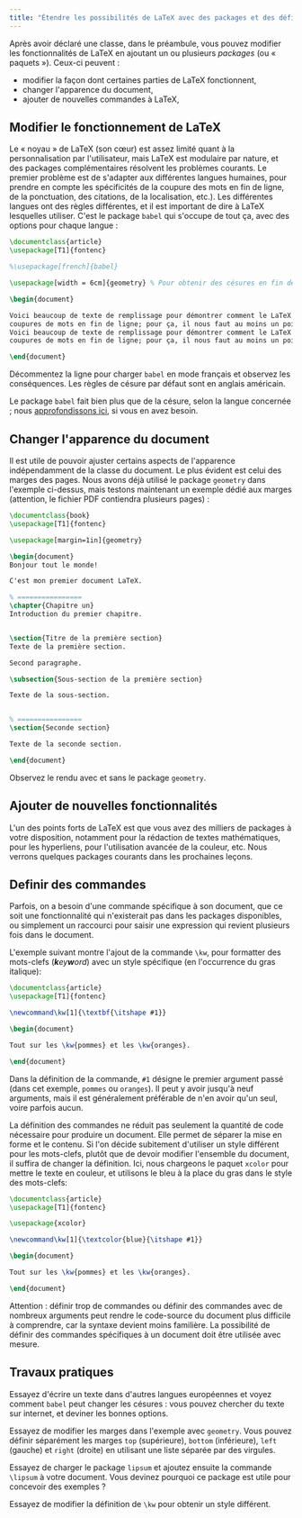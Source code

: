 ```yaml
---
title: "Étendre les possibilités de LaTeX avec des packages et des définitions"
---
```


Après avoir déclaré une classe, dans le préambule, vous pouvez modifier les
fonctionnalités de LaTeX en ajoutant un ou plusieurs _packages_ (ou « paquets »).
Ceux-ci peuvent :

- modifier la façon dont certaines parties de LaTeX fonctionnent,
- changer l'apparence du document,
- ajouter de nouvelles commandes à LaTeX,


## Modifier le fonctionnement de LaTeX

Le « noyau » de LaTeX (son cœur) est assez limité quant à la personnalisation
par l'utilisateur, mais LaTeX est modulaire par nature, et des packages
complémentaires résolvent les problèmes courants. Le premier problème est de
s'adapter aux différentes langues humaines, pour prendre en compte les
spécificités de la coupure des mots en fin de ligne, de la ponctuation, des
citations, de la localisation, etc.). Les différentes langues ont des règles
différentes, et il est important de dire à LaTeX lesquelles utiliser. C'est le
package `babel` qui s'occupe de tout ça, avec des options pour chaque langue :

```latex
\documentclass{article}
\usepackage[T1]{fontenc}

%\usepackage[french]{babel}

\usepackage[width = 6cm]{geometry} % Pour obtenir des césures en fin de lignes

\begin{document}

Voici beaucoup de texte de remplissage pour démontrer comment le LaTeX s'occupe des
coupures de mots en fin de ligne; pour ça, il nous faut au moins un point de césure.
Voici beaucoup de texte de remplissage pour démontrer comment le LaTeX s'occupe des
coupures de mots en fin de ligne; pour ça, il nous faut au moins un point de césure.

\end{document}
```

Décommentez la ligne pour charger `babel` en mode français et observez les
conséquences. Les règles de césure par défaut sont en anglais américain.

Le package `babel` fait bien plus que de la césure, selon la langue concernée ;
nous [approfondissons ici](more-06), si vous en avez besoin.


## Changer l'apparence du document

Il est utile de pouvoir ajuster certains aspects de l'apparence indépendamment
de la classe du document. Le plus évident est celui des marges des pages. Nous
avons déjà utilisé le package `geometry` dans l'exemple ci-dessus, mais testons
maintenant un exemple dédié aux marges (attention, le fichier PDF contiendra
plusieurs pages) :

```latex
\documentclass{book}
\usepackage[T1]{fontenc}

\usepackage[margin=1in]{geometry}

\begin{document}
Bonjour tout le monde!

C'est mon premier document LaTeX.

% ================
\chapter{Chapitre un}
Introduction du premier chapitre.


\section{Titre de la première section}
Texte de la première section.

Second paragraphe.

\subsection{Sous-section de la première section}

Texte de la sous-section.


% ================
\section{Seconde section}

Texte de la seconde section.

\end{document}
```

Observez le rendu avec et sans le package `geometry`.


## Ajouter de nouvelles fonctionnalités

L'un des points forts de LaTeX est que vous avez des milliers de packages à
votre disposition, notamment pour la rédaction de textes mathématiques, pour
les hyperliens, pour l'utilisation avancée de la couleur, etc. Nous verrons
quelques packages courants dans les prochaines leçons.


## Definir des commandes

Parfois, on a besoin d'une commande spécifique à son document, que ce soit une
fonctionnalité qui n'existerait pas dans les packages disponibles, ou simplement
un raccourci pour saisir une expression qui revient plusieurs fois dans le
document.

L'exemple suivant montre l'ajout de la commande `\kw`, pour formatter des
mots-clefs (_**k**ey**w**ord_) avec un style spécifique (en l'occurrence du gras
italique):

```latex
\documentclass{article}
\usepackage[T1]{fontenc}

\newcommand\kw[1]{\textbf{\itshape #1}}

\begin{document}

Tout sur les \kw{pommes} et les \kw{oranges}.

\end{document}
```

Dans la définition de la commande, `#1` désigne le premier argument passé (dans
cet exemple, `pommes` ou `oranges`). Il peut y avoir jusqu'à neuf arguments,
mais il est généralement préférable de n'en avoir qu'un seul, voire parfois
aucun.

La définition des commandes ne réduit pas seulement la quantité de code
nécessaire pour produire un document. Elle permet de séparer la mise en forme et
le contenu. Si l'on décide subitement d'utiliser un style différent pour les
mots-clefs, plutôt que de devoir modifier l'ensemble du document, il suffira de
changer la définition. Ici, nous chargeons le paquet `xcolor` pour mettre le
texte en couleur, et utilisons le bleu à la place du gras dans le style des
mots-clefs:

```latex
\documentclass{article}
\usepackage[T1]{fontenc}

\usepackage{xcolor}

\newcommand\kw[1]{\textcolor{blue}{\itshape #1}}

\begin{document}

Tout sur les \kw{pommes} et les \kw{oranges}.

\end{document}
```

Attention : définir trop de commandes ou définir des commandes avec de nombreux
arguments peut rendre le code-source du document plus difficile à comprendre,
car la syntaxe devient moins familière. La possibilité de définir des commandes
spécifiques à un document doit être utilisée avec mesure.


## Travaux pratiques

Essayez d'écrire un texte dans d'autres langues européennes et voyez comment
`babel` peut changer les césures : vous pouvez chercher du texte sur internet,
et deviner les bonnes options.

Essayez de modifier les marges dans l'exemple avec `geometry`. Vous pouvez
définir séparément les marges `top` (supérieure), `bottom` (inférieure), `left`
(gauche) et `right` (droite) en utilisant une liste séparée par des virgules.

Essayez de charger le package `lipsum` et ajoutez ensuite la commande `\lipsum`
à votre document. Vous devinez pourquoi ce package est utile pour concevoir des
exemples ?

Essayez de modifier la définition de `\kw` pour obtenir un style différent.
